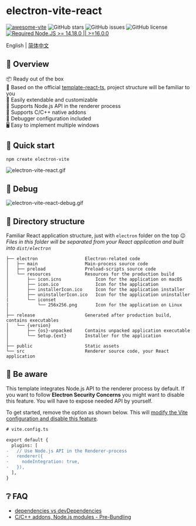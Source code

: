 # electron-vite-react

[![awesome-vite](https://awesome.re/mentioned-badge.svg)](https://github.com/vitejs/awesome-vite)
![GitHub stars](https://img.shields.io/github/stars/caoxiemeihao/vite-react-electron?color=fa6470)
![GitHub issues](https://img.shields.io/github/issues/caoxiemeihao/vite-react-electron?color=d8b22d)
![GitHub license](https://img.shields.io/github/license/caoxiemeihao/vite-react-electron)
[![Required Node.JS >= 14.18.0 || >=16.0.0](https://img.shields.io/static/v1?label=node&message=14.18.0%20||%20%3E=16.0.0&logo=node.js&color=3f893e)](https://nodejs.org/about/releases)

English | [简体中文](README.zh-CN.md)

## 👀 Overview

📦 Ready out of the box  
🎯 Based on the official [template-react-ts](https://github.com/vitejs/vite/tree/main/packages/create-vite/template-react-ts), project structure will be familiar to you  
🌱 Easily extendable and customizable  
💪 Supports Node.js API in the renderer process  
🔩 Supports C/C++ native addons  
🐞 Debugger configuration included  
🖥 Easy to implement multiple windows  

## 🛫 Quick start

```sh
npm create electron-vite
```

![electron-vite-react.gif](https://github.com/electron-vite/electron-vite-react/blob/main/public/electron-vite-react.gif?raw=true)

## 🐞 Debug

![electron-vite-react-debug.gif](https://github.com/electron-vite/electron-vite-react/blob/main/public/electron-vite-react-debug.gif?raw=true)

## 📂 Directory structure

Familiar React application structure, just with `electron` folder on the top :wink:  
*Files in this folder will be separated from your React application and built into `dist/electron`*  

```tree
├── electron                  Electron-related code
│   ├── main                  Main-process source code
│   ├── preload               Preload-scripts source code
│   └── resources             Resources for the production build
│       ├── icon.icns             Icon for the application on macOS
│       ├── icon.ico              Icon for the application
│       ├── installerIcon.ico     Icon for the application installer
│       ├── uninstallerIcon.ico   Icon for the application uninstaller
|       └── iconset               
|           └── 256x256.png       Icon for the application on Linux
│
├── release                   Generated after production build, contains executables
│   └── {version}
│       ├── {os}-unpacked     Contains unpacked application executable
│       └── Setup.{ext}       Installer for the application
│
├── public                    Static assets
└── src                       Renderer source code, your React application
```

## 🚨 Be aware

This template integrates Node.js API to the renderer process by default. If you want to follow **Electron Security Concerns** you might want to disable this feature. You will have to expose needed API by yourself.  

To get started, remove the option as shown below. This will [modify the Vite configuration and disable this feature](https://github.com/electron-vite/vite-plugin-electron/tree/main/packages/electron-renderer#config-presets-opinionated).

```diff
# vite.config.ts

export default {
  plugins: [
-   // Use Node.js API in the Renderer-process
-   renderer({
-     nodeIntegration: true,
-   }),
  ],
}
```

## ❔ FAQ

- [dependencies vs devDependencies](https://github.com/electron-vite/vite-plugin-electron-renderer#dependencies-vs-devdependencies)
- [C/C++ addons, Node.js modules - Pre-Bundling](https://github.com/electron-vite/vite-plugin-electron-renderer#dependency-pre-bundling)
